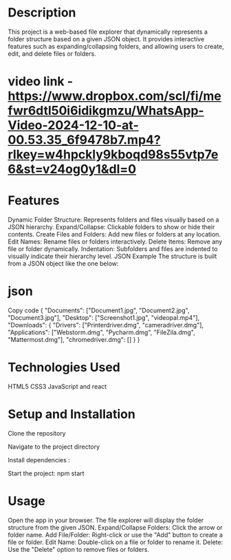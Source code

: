 # Description
This project is a web-based file explorer that dynamically represents a folder structure based on a given JSON object. It provides interactive features such as expanding/collapsing folders, and allowing users to create, edit, and delete files or folders.

# video link -https://www.dropbox.com/scl/fi/mefwr6dtl50i6idikgmzu/WhatsApp-Video-2024-12-10-at-00.53.35_6f9478b7.mp4?rlkey=w4hpckly9kboqd98s55vtp7e6&st=v24og0y1&dl=0

# Features
Dynamic Folder Structure: Represents folders and files visually based on a JSON hierarchy.
Expand/Collapse: Clickable folders to show or hide their contents.
Create Files and Folders: Add new files or folders at any location.
Edit Names: Rename files or folders interactively.
Delete Items: Remove any file or folder dynamically.
Indentation: Subfolders and files are indented to visually indicate their hierarchy level.
JSON Example
The structure is built from a JSON object like the one below:



# json
Copy code
{
  "Documents": ["Document1.jpg", "Document2.jpg", "Document3.jpg"],
  "Desktop": ["Screenshot1.jpg", "videopal.mp4"],
  "Downloads": {
    "Drivers": ["Printerdriver.dmg", "cameradriver.dmg"],
    "Applications": ["Webstorm.dmg", "Pycharm.dmg", "FileZila.dmg", "Mattermost.dmg"],
    "chromedriver.dmg": []
  }
}


# Technologies Used
HTML5
CSS3
JavaScript
and react


# Setup and Installation
Clone the repository

Navigate to the project directory

Install dependencies :

Start the project:
npm start

# Usage
Open the app in your browser.
The file explorer will display the folder structure from the given JSON.
Expand/Collapse Folders: Click the arrow or folder name.
Add File/Folder: Right-click or use the "Add" button to create a file or folder.
Edit Name: Double-click on a file or folder to rename it.
Delete: Use the "Delete" option to remove files or folders.



